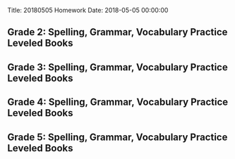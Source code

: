 Title: 20180505 Homework
Date: 2018-05-05 00:00:00


## Grade 2: Spelling, Grammar, Vocabulary Practice Leveled Books



## Grade 3: Spelling, Grammar, Vocabulary Practice Leveled Books



## Grade 4: Spelling, Grammar, Vocabulary Practice Leveled Books



## Grade 5: Spelling, Grammar, Vocabulary Practice Leveled Books


